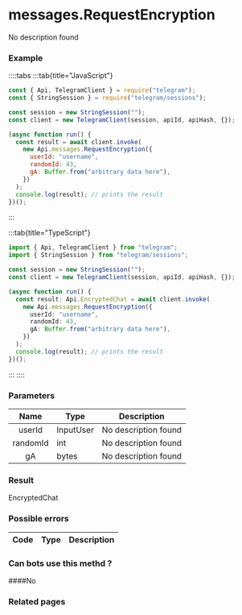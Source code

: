 # messages.RequestEncryption

No description found

### [](#example)Example

::::tabs
:::tab{title="JavaScript"}

```js
const { Api, TelegramClient } = require("telegram");
const { StringSession } = require("telegram/sessions");

const session = new StringSession("");
const client = new TelegramClient(session, apiId, apiHash, {});

(async function run() {
  const result = await client.invoke(
    new Api.messages.RequestEncryption({
      userId: "username",
      randomId: 43,
      gA: Buffer.from("arbitrary data here"),
    })
  );
  console.log(result); // prints the result
})();
```

:::

:::tab{title="TypeScript"}

```ts
import { Api, TelegramClient } from "telegram";
import { StringSession } from "telegram/sessions";

const session = new StringSession("");
const client = new TelegramClient(session, apiId, apiHash, {});

(async function run() {
  const result: Api.EncryptedChat = await client.invoke(
    new Api.messages.RequestEncryption({
      userId: "username",
      randomId: 43,
      gA: Buffer.from("arbitrary data here"),
    })
  );
  console.log(result); // prints the result
})();
```

:::
::::

### [](#parameters)Parameters

|   Name   | Type      | Description          |
| :------: | --------- | -------------------- |
|  userId  | InputUser | No description found |
| randomId | int       | No description found |
|    gA    | bytes     | No description found |

### [](#result)Result

EncryptedChat

### [](#possible-errors)Possible errors

| Code | Type | Description |
| :--: | ---- | ----------- |

### [](#can-bots-use-this-method)Can bots use this methd ?

####No

### [](#related-pages)Related pages
